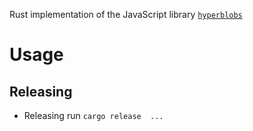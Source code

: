 Rust implementation of the JavaScript library [`hyperblobs`](https://github.com/holepunchto/hyperblobs)

# Usage

## Releasing

* Releasing run `cargo release  ... `
